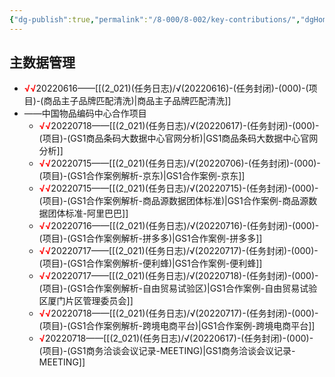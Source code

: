 ```yaml
---
{"dg-publish":true,"permalink":"/8-000/8-002/key-contributions/","dgHomeLink":true,"dgPassFrontmatter":false}
---
```



## 主数据管理
+ <strong><font color=#FF0000>√√</font></strong>20220616——[[(2_021)(任务日志)/√(20220616)-(任务封闭)-(000)-(项目)-(商品主子品牌匹配清洗)|商品主子品牌匹配清洗]]
+ ——中国物品编码中心合作项目
    + <strong><font color=#FF0000>√√</font></strong>20220718——[[(2_021)(任务日志)/√(20220617)-(任务封闭)-(000)-(项目)-(GS1商品条码大数据中心官网分析)|GS1商品条码大数据中心官网分析]]
    + <strong><font color=#FF0000>√√</font></strong>20220715——[[(2_021)(任务日志)/√(20220706)-(任务封闭)-(000)-(项目)-(GS1合作案例解析-京东)|GS1合作案例-京东]]
    + <strong><font color=#FF0000>√√</font></strong>20220715——[[(2_021)(任务日志)/√(20220715)-(任务封闭)-(000)-(项目)-(GS1合作案例解析-商品源数据团体标准)|GS1合作案例-商品源数据团体标准-阿里巴巴]]
    + <strong><font color=#FF0000>√√</font></strong>20220716——[[(2_021)(任务日志)/√(20220716)-(任务封闭)-(000)-(项目)-(GS1合作案例解析-拼多多)|GS1合作案例-拼多多]]
    + <strong><font color=#FF0000>√√</font></strong>20220717——[[(2_021)(任务日志)/√(20220717)-(任务封闭)-(000)-(项目)-(GS1合作案例解析-便利蜂)|GS1合作案例-便利蜂]]
    + <strong><font color=#FF0000>√√</font></strong>20220717——[[(2_021)(任务日志)/√(20220718)-(任务封闭)-(000)-(项目)-(GS1合作案例解析-自由贸易试验区)|GS1合作案例-自由贸易试验区厦门片区管理委员会]]
    + <strong><font color=#FF0000>√√</font></strong>20220718——[[(2_021)(任务日志)/√(20220717)-(任务封闭)-(000)-(项目)-(GS1合作案例解析-跨境电商平台)|GS1合作案例-跨境电商平台]]
    + <strong><font color=#FF0000>√</font></strong>20220718——[[(2_021)(任务日志)/√(20220617)-(任务封闭)-(000)-(项目)-(GS1商务洽谈会议记录-MEETING)|GS1商务洽谈会议记录-MEETING]]
















